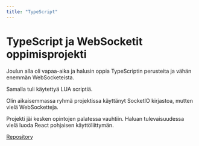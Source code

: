 ```yaml
---
title: "TypeScript"
---
```

# TypeScript ja WebSocketit oppimisprojekti

Joulun alla oli vapaa-aika ja halusin oppia TypeScriptin perusteita ja vähän enemmän WebSocketeista.

Samalla tuli käytettyä LUA scriptiä.

Olin aikaisemmassa ryhmä projektissa käyttänyt SocketIO kirjastoa, mutten vielä WebSocketteja.

Projekti jäi kesken opintojen palatessa vauhtiin. Haluan tulevaisuudessa vielä luoda React pohjaisen käyttöliittymän.

[Repository](https://github.com/Zerkath/cc-socket-controller)